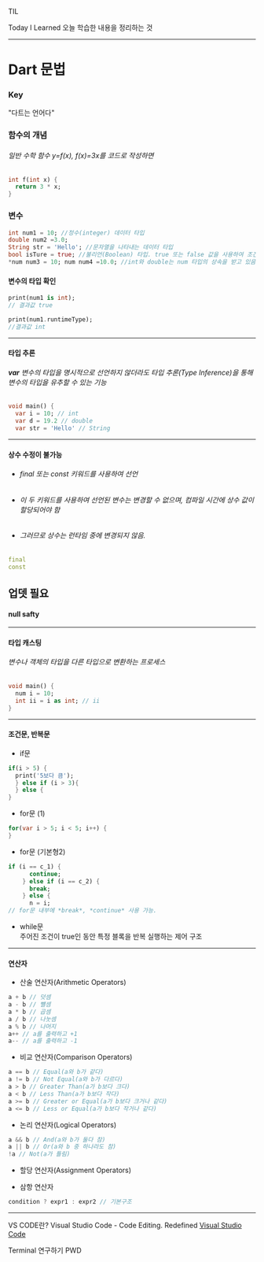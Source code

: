 TIL

Today I Learned
오늘 학습한 내용을 정리하는 것
***

Dart 문법
========

### Key
"다트는 언어다"
### 함수의 개념
###### 일반 수학 함수 y=f(x), f(x)=3x를 코드로 작성하면  
```dart
int f(int x) {
  return 3 * x;
}
```
### 변수
```dart
int num1 = 10; //정수(integer) 데이터 타입
double num2 =3.0;
String str = 'Hello'; //문자열을 나타내는 데이터 타입
bool isTure = true; //불리언(Boolean) 타입. true 또는 false 값을 사용하여 조건문과 논리 연산 등을 처리 가능.
*num num3 = 10; num num4 =10.0; //int와 double는 num 타입의 상속을 받고 있음.
```
#### 변수의 타입 확인
```Dart
print(num1 is int); 
// 결과값 true

print(num1.runtimeType);
//결과값 int
```
---
#### 타입 추론
###### **var** 변수의 타입을 명시적으로 선언하지 않더라도 타입 추론(Type Inference)을 통해 변수의 타입을 유추할 수 있는 기능
```dart
void main() {
  var i = 10; // int
  var d = 19.2 // double
  var str = 'Hello' // String
```
---
#### 상수 **수정이 불가능**
- ###### final 또는 const 키워드를 사용하여 선언
- ###### 이 두 키워드를 사용하여 선언된 변수는 변경할 수 없으며, 컴파일 시간에 상수 값이 할당되어야 함
- ###### 그러므로 상수는 런타임 중에 변경되지 않음.
```dart
final
const
```  
  업뎃 필요
---
#### null safty
---
#### 타입 캐스팅  
###### 변수나 객체의 타입을 다른 타입으로 변환하는 프로세스

```dart
void main() {
  num i = 10;
  int ii = i as int; // ii
}
```
---
#### 조건문, 반복문
- if문
```dart
if(i > 5) {
  print('5보다 큼');
  } else if (i > 3){
  } else {
}
```

- for문 (1)
```dart
for(var i > 5; i < 5; i++) {
}
```
- for문 (기본형2)
```dart
if (i == c_1) {
      continue;
    } else if (i == c_2) {
      break;
    } else {
      n = i;
// for문 내부에 *break*, *continue* 사용 가능.
```
- while문  
  주어진 조건이 true인 동안 특정 블록을 반복 실행하는 제어 구조
---
#### 연산자
- 산술 연산자(Arithmetic Operators)
```dart
a + b // 덧셈
a - b // 뺼셈
a * b // 곱셈
a / b // 나눗셈
a % b // 나머지
a++ // a를 출력하고 +1
a-- // a를 출력하고 -1
```
- 비교 연산자(Comparison Operators)
```dart
a == b // Equal(a와 b가 같다)
a != b // Not Equal(a와 b가 다르다)
a > b // Greater Than(a가 b보다 크다)
a < b // Less Than(a가 b보다 작다)
a >= b // Greater or Equal(a가 b보다 크거나 같다)
a <= b // Less or Equal(a가 b보다 작거나 같다)
```
- 논리 연산자(Logical Operators)
```dart
a && b // And(a와 b가 둘다 참)
a || b // Or(a와 b 중 하나라도 참)
!a // Not(a가 틀림)
```
- 할당 연산자(Assignment Operators)

- 삼항 연산자
```dart
condition ? expr1 : expr2 // 기본구조
```

----
VS CODE란?
Visual Studio Code - Code Editing. Redefined
[Visual Studio Code](https://code.visualstudio.com)

Terminal 연구하기 PWD
